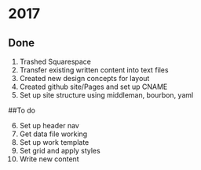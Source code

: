# 2017

## Done
1. Trashed Squarespace
2. Transfer existing written content into text files
3. Created new design concepts for layout
4. Created github site/Pages and set up CNAME
5. Set up site structure using middleman, bourbon, yaml

##To do

6. Set up header nav
7. Get data file working
8. Set up work template
9. Set grid and apply styles
10. Write new content
